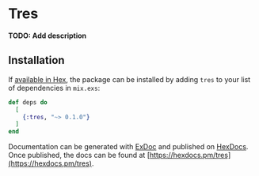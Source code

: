 # Tres

**TODO: Add description**

## Installation

If [available in Hex](https://hex.pm/docs/publish), the package can be installed
by adding `tres` to your list of dependencies in `mix.exs`:

```elixir
def deps do
  [
    {:tres, "~> 0.1.0"}
  ]
end
```

Documentation can be generated with [ExDoc](https://github.com/elixir-lang/ex_doc)
and published on [HexDocs](https://hexdocs.pm). Once published, the docs can
be found at [https://hexdocs.pm/tres](https://hexdocs.pm/tres).

